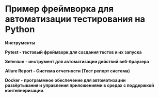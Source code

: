 <h1>Пример фреймворка для автоматизации тестирования на Python</h1>

<strong>Инструменты<strong>

<strong>Pytest<strong> - тестовый фреймворк для создания тестов и их запуска

<strong>Selenium<strong> - инструмент для автоматизации действий веб-браузера

<strong>Allure Report<strong> - Система отчетности (Тест репорт система)

<strong>Docker<strong> - программное обеспечение для автоматизации развёртывания и управления приложениями в средах с поддержкой контейнеризации.
